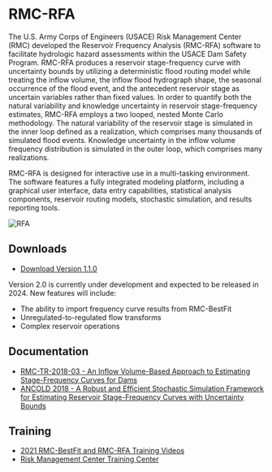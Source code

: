 # RMC-RFA

The U.S. Army Corps of Engineers (USACE) Risk Management Center (RMC) developed the Reservoir Frequency Analysis (RMC-RFA) software to facilitate hydrologic hazard assessments within the USACE Dam Safety Program. RMC-RFA produces a reservoir stage-frequency curve with uncertainty bounds by utilizing a deterministic flood routing model while treating the inflow volume, the inflow flood hydrograph shape, the seasonal occurrence of the flood event, and the antecedent reservoir stage as uncertain variables rather than fixed values. In order to quantify both the natural variability and knowledge uncertainty in reservoir stage-frequency estimates, RMC-RFA employs a two looped, nested Monte Carlo methodology. The natural variability of the reservoir stage is simulated in the inner loop defined as a realization, which comprises many thousands of simulated flood events. Knowledge uncertainty in the inflow volume frequency distribution is simulated in the outer loop, which comprises many realizations.

RMC-RFA is designed for interactive use in a multi-tasking environment. The software features a fully integrated modeling platform, including a graphical user interface, data entry capabilities, statistical analysis components, reservoir routing models, stochastic simulation, and results reporting tools.

![RFA](https://user-images.githubusercontent.com/123974306/232250351-5aabe7fb-a25e-4657-b9ba-d2baec168382.png)

## Downloads
* [Download Version 1.1.0](https://github.com/USACE-RMC/RMC-RFA/blob/14f6d2a8bef5ef1c6b327a38677d7b9bb41e4adf/RMC-RFA%20Version%201.1.0.zip)

Version 2.0 is currently under development and expected to be released in 2024. New features will include:
* The ability to import frequency curve results from RMC-BestFit
* Unregulated-to-regulated flow transforms
* Complex reservoir operations

## Documentation
* [RMC-TR-2018-03 - An Inflow Volume-Based Approach to Estimating Stage-Frequency Curves for Dams](https://github.com/USACE-RMC/RMC-RFA/files/11240496/RMC-TR-2018-03.-.SQRA.HHA.Methodology.-.Stage-Frequency.pdf)
* [ANCOLD 2018 - A Robust and Efficient Stochastic Simulation Framework for Estimating Reservoir Stage-Frequency Curves with Uncertainty Bounds](https://github.com/USACE-RMC/RMC-RFA/files/11240499/ANCOLD.2018.-.Stochastic.simulation.framework.-.HadenSmith.-.9-12-18.pdf)

## Training
* [2021 RMC-BestFit and RMC-RFA Training Videos](https://www.youtube.com/playlist?list=PLEIlpoX-ZknTLKrNq7qeVrCIxT_QtLLSF)
* [Risk Management Center Training Center](https://www.rmc.usace.army.mil/Training/)
